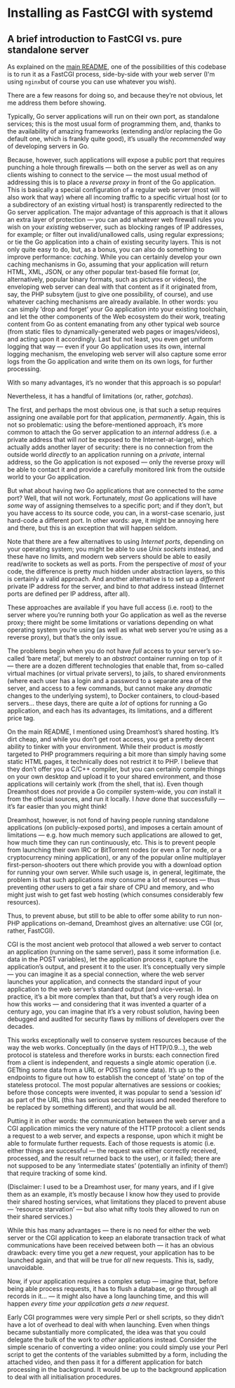 # Installing as FastCGI with systemd

## A brief introduction to FastCGI vs. pure standalone server

As explained on the [main README](../README.md), one of the possibilities of this codebase is to run it as a FastCGI process, side-by-side with your web server (I'm using `nginx`but of course you can use whatever you wish).

There are a few reasons for doing so, and because they’re not obvious, let me address them before showing.

Typically, Go server applications will run on their own port, as standalone services; this is the most usual form of programming them, and, thanks to the availability of amazing frameworks (extending and/or replacing the Go default one, which is frankly quite good), it’s usually the *recommended* way of developing servers in Go.

Because, however, such applications will expose a public port that requires punching a hole through firewalls — both on the server as well as on any clients wishing to connect to the service — the most usual method of addressing this is to place a *reverse proxy* in front of the Go application. This is basically a special configuration of a regular web server (most will also work that way) where all incoming traffic to a specific virtual host (or to a subdirectory of an existing virtual host) is transparently redirected to the Go server application. The major advantage of this approach is that it allows an extra layer of protection — you can add whatever web firewall rules you wish on your *existing* webserver, such as blocking ranges of IP addresses, for example; or filter out invalid/unallowed calls, using regular expressions; or tie the Go application into a chain of existing security layers. This is not only quite easy to do, but, as a bonus, you can also do something to improve performance: *caching*. While you can certainly develop your own caching mechanisms in Go, assuming that your application will return HTML, XML, JSON, or any other popular text-based file format (or, alternatively, popular binary formats, such as pictures or videos), the enveloping web server can deal with that content as if it originated from, say, the PHP subsytem (just to give one possibility, of course), and use whatever caching mechanisms are already available. In other words: you can simply ‘drop and forget’ your Go application into your existing toolchain, and let the other components of the Web ecosystem do their work, treating content from Go as content emanating from any other typical web source (from static files to dynamically-generated web pages or images/videos), and acting upon it accordingly. Last but not least, you even get uniform logging that way — even if your Go application uses its own, internal logging mechanism, the enveloping web server will also capture some error logs from the Go application and write them on its own logs, for further processing.

With so many advantages, it’s no wonder that this approach is so popular!

Nevertheless, it has a handful of limitations (or, rather, *gotchas*).

The first, and perhaps the most obvious one, is that such a setup requires assigning one available port for that application, *permanently*. Again, this is not so problematic: using the before-mentioned approach, it’s more common to attach the Go server application to an *internal* address (i.e. a private address that will *not* be exposed to the Internet-at-large), which actually adds another layer of security: there is no connection from the outside world *directly* to an application running on a *private*, internal address, so the Go application is not exposed — only the reverse proxy will be able to contact it and provide a carefully monitored link from the outside world to your Go application.

But what about having *two* Go applications that are connected to the *same* port? Well, that will not work. Fortunately, *most* Go applications will have *some* way of assigning themselves to a specific port; and if they don’t, but you have access to its source code, you can, in a worst-case scenario, just hard-code a different port. In other words: aye, it might be annoying here and there, but this is an exception that will happen seldom.

Note that there are a few alternatives to using *Internet ports*, depending on your operating system; you might be able to use *Unix sockets* instead, and these have no limits, and modern web servers should be able to easily read/write to sockets as well as ports. From the perspective of *most* of your code, the difference is pretty much hidden under abstraction layers, so this is certainly a valid approach. And another alternative is to set up a *different* private IP address for the server, and bind to *that* address instead (Internet ports are defined per IP address, after all).

These approaches are available if you have full access (i.e. root) to the server where you’re running both your Go application as well as the reverse proxy; there might be some limitations or variations depending on what operating system you’re using (as well as what web server you’re using as a reverse proxy), but that’s the only issue.

The problems begin when you do not have *full* access to your server’s so-called ‘bare metal’, but merely to an *abstract* container running on top of it — there are a dozen different technologies that enable that, from so-called virtual machines (or virtual private servers), to jails, to shared environments (where each user has a login and a password to a separate area of the server, and access to a few commands, but cannot make any *dramatic* changes to the underlying system), to Docker containers, to cloud-based servers... these days, there are quite a *lot* of options for running a Go application, and each has its advantages, its limitations, and a different price tag.

On the main README, I mentioned using Dreamhost’s shared hosting. It’s dirt cheap, and while you don’t get root access, you get a pretty decent ability to tinker with your environment. While their product is *mostly* targeted to PHP programmers requiring a bit more than simply having some static HTML pages, it technically does not restrict it to PHP. I believe that they don’t offer you a C/C++ compiler, but you can certainly compile things on your own desktop and upload it to your shared environment, and those applications will certainly work (from the shell, that is). Even though Dreamhost does *not* provide a Go compiler system-wide, you *can* install it from the official sources, and run it locally. I *have* done that successfully — it’s far easier than you might think!

Dreamhost, however, is not fond of having people running standalone applications (on publicly-exposed ports), and imposes a certain amount of limitations — e.g. how much memory such applications are allowed to get, how much time they can run continuously, etc. This is to prevent people from launching their own IRC or BitTorrent nodes (or even a Tor node, or a cryptocurrency mining application), or any of the popular online multiplayer first-person-shooters out there which provide you with a download option for running your own server. While such usage is, in general, legitimate, the problem is that such applications *may* consume a lot of resources — thus preventing *other* users to get a fair share of CPU and memory, and who might just wish to get fast web hosting (which consumes considerably few resources).

Thus, to prevent abuse, but still to be able to offer some ability to run non-PHP applications on-demand, Dreamhost gives an alternative: use CGI (or, rather, FastCGI).

CGI is the most ancient web protocol that allowed a web server to contact an application (running on the same server), pass it some information (i.e. data in the POST variables), let the application process it, capture the application’s output, and present it to the user. It’s conceptually very simple — you can imagine it as a special connection, where the web server launches your application, and connects the standard input of your application to the web server’s standard output (and vice-versa). In practice, it’s a bit more complex than that, but that’s a very rough idea on how this works — and considering that it was invented a quarter of a century ago, you can imagine that it’s a very robust solution, having been debugged and audited for security flaws by millions of developers over the decades.

This works exceptionally well to conserve system resources because of the way the web works. Conceptually (in the days of HTTP/0.9...), the web protocol is stateless and therefore works in bursts: each connection fired from a client is independent, and requests a single atomic operation (i.e. GETting some data from a URL or POSTing some data). It’s up to the endpoints to figure out how to establish the concept of ‘state’ on top of the stateless protocol. The most popular alternatives are sessions or cookies; before those concepts were invented, it was popular to send a ‘session id’ as part of the URL (this has serious security issues and needed therefore to be replaced by something different), and that would be all.

Putting it in other words: the communication between the web server and a CGI application mimics the very nature of the HTTP protocol: a client sends a request to a web server, and expects a response, upon which it might be able to formulate further requests. Each of those requests is atomic (i.e. either things are successful — the request was either correctly received, processed, and the result returned back to the user), or it failed; there are not supposed to be any ‘intermediate states’ (potentially an infinity of them!) that require tracking of some kind.

(Disclaimer: I used to be a Dreamhost user, for many years, and if I give them as an example, it’s mostly because I know how they used to provide their shared hosting services, what limitations they placed to prevent abuse — ‘resource starvation’ — but also what nifty tools they allowed to run on their shared services.)

While this has many advantages — there is no need for either the web server or the CGI application to keep an elaborate transaction track of what communications have been received between both — it has an obvious drawback: every time you get a *new* request, your application has to be launched again, and that will be true for *all* new requests. This is, sadly, unavoidable.

Now, if your application requires a complex setup — imagine that, before being able process requests, it  has to flush a database, or go through all records in it... — it might also have a long launching time, and this will happen *every time your application gets a new request*.

Early CGI programmes were very simple Perl or shell scripts, so they didn’t have a lot of overhead to deal with when launching. Even when things became substantially more complicated, the idea was that you could delegate the bulk of the work to *other* applications instead. Consider the simple scenario of converting a video online: you could simply use your Perl script to get the contents of the variables submitted by a form, including the attached video, and then pass it for a different application for batch processing in the background. It would be up to the background application to deal with all initialisation procedures.